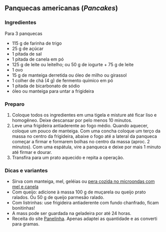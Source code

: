 ## Panquecas americanas (*Pancakes*)

### Ingredientes

Para 3 panquecas

* 115 g de farinha de trigo
* 25 g de açúcar
* 1 pitada de sal
* 1 pitada de canela em pó
* 125 g de leite ou leitelho; ou 50 g de iogurte + 75 g de leite
* 1 ovo
* 15 g de manteiga derretida ou óleo de milho ou girassol
* 1 colher de chá (4 g) de fermento químico em pó
* 1 pitada de bicarbonato de sódio
* óleo ou manteiga para untar a frigideira

### Preparo

1. Coloque todos os ingredientes em uma tigela e misture até ficar
   liso e homogêneo. Deixe descansar por pelo menos 10 minutos.
2. Leve uma frigideira antiaderente ao fogo médio. Quando aquecer,
   coloque um pouco de manteiga.  Com uma concha coloque um terço da
   massa no centro da frigideira, abaixe o fogo até a lateral da
   panqueca começar a firmar e formarem bolhas no centro da massa
   (aproc. 2 minutos). Com uma espátula, vire a panqueca e deixe por
   mais 1 minuto até firmar e dourar.
3. Transfira para um prato aquecido e repita a operação.
 
### Dicas e variantes

* Sirva com manteiga, mel, geléias ou [pera cozida no microondas com mel e canela](https://www.panelinha.com.br/receita/pera-cozida-mel-canela)
* Com queijo: adicione à massa 100 g de muçarela ou queijo prato
  ralados. Ou 50 g de queijo parmesão ralado.
* Com listrinhas: use frigideira antiaderente com fundo chanfrado,
  ficam bonitinhas!
* A mass pode ser guardada na geladeira por até 24 horas.
* Receita do site [Panelinha](https://www.panelinha.com.br/receita/panquecas-americanas-pancakes). Apenas
  adaptei as quantidade e as converti para gramas.



